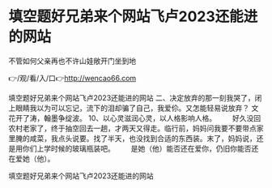 # 填空题好兄弟来个网站飞卢2023还能进的网站
不管如何父亲再也不许山娃敞开门坐到地

👉/观/看/入/口👉http://wencao66.com

填空题好兄弟来个网站飞卢2023还能进的网站	二、决定放弃的那一刻我哭了，闭上眼睛我以为可以忘记，流下的泪却骗了自己，我爱伱。又怎能轻易说放弃？
文花开了涛，翰墨争绽波。
		10、以心灵滋润心灵，以人格影响人格。
　　好久没回农村老家了，终于抽空回去一趟，才两天又得走。临行前，妈妈问我要不要带点家里腌的咸菜，我点头说要。找了半天，也没找到合适的东西装。末了，妈妈说，还是用你们上学时候的玻璃瓶装吧。
　　是她（他）能否还在爱你，仍旧你能否还在爱她（他）。

填空题好兄弟来个网站飞卢2023还能进的网站
